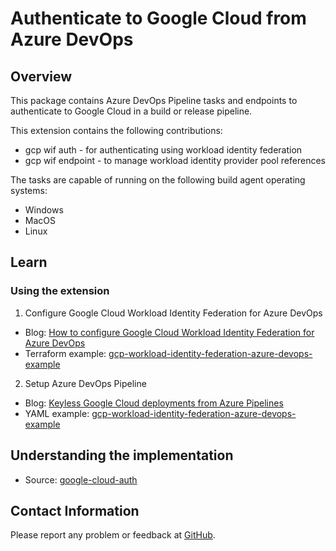 # Authenticate to Google Cloud from Azure DevOps

## Overview

This package contains Azure DevOps Pipeline tasks and endpoints to authenticate to Google Cloud in a build or release pipeline.

This extension contains the following contributions:

* gcp wif auth - for authenticating using workload identity federation
* gcp wif endpoint - to manage workload identity provider pool references

The tasks are capable of running on the following build agent operating systems:

* Windows
* MacOS
* Linux


## Learn

### Using the extension

1. Configure Google Cloud Workload Identity Federation for Azure DevOps

* Blog: [How to configure Google Cloud Workload Identity Federation for Azure DevOps](https://xebia.com/blog/how-to-configure-google-cloud-workload-identity-federation-for-azure-devops)
* Terraform example: [gcp-workload-identity-federation-azure-devops-example](https://github.com/binxio/gcp-workload-identity-federation-azure-devops-example/tree/main/terraform)

2. Setup Azure DevOps Pipeline

* Blog: [Keyless Google Cloud deployments from Azure Pipelines](https://xebia.com/blog/keyless-google-cloud-deployments-from-azure-pipelines)
* YAML example: [gcp-workload-identity-federation-azure-devops-example](https://github.com/binxio/gcp-workload-identity-federation-azure-devops-example/tree/main/azure-pipelines)


## Understanding the implementation

* Source: [google-cloud-auth](https://github.com/binxio/azure-devops-extensions/tree/master/google/google-cloud-auth)


## Contact Information

Please report any problem or feedback at [GitHub](https://github.com/binxio/azure-devops-extensions/tree/master/google/google-cloud-auth).